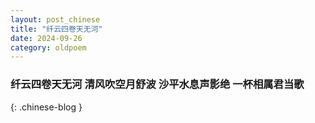 ```yaml
---
layout: post_chinese
title: "纤云四卷天无河"
date: 2024-09-26
category: oldpoem
---
```


### 纤云四卷天无河 清风吹空月舒波 沙平水息声影绝 一杯相属君当歌
{: .chinese-blog }
